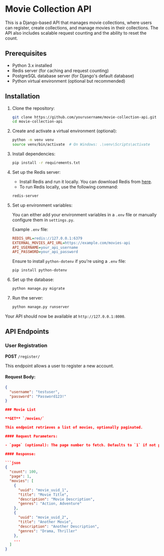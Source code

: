 # Movie Collection API

This is a Django-based API that manages movie collections, where users can register, create collections, and manage movies in their collections. The API also includes scalable request counting and the ability to reset the count.

## Prerequisites

- Python 3.x installed
- Redis server (for caching and request counting)
- PostgreSQL database server (for Django's default database)
- Python virtual environment (optional but recommended)

## Installation

1. Clone the repository:

    ```bash
    git clone https://github.com/yourusername/movie-collection-api.git
    cd movie-collection-api
    ```

2. Create and activate a virtual environment (optional):

    ```bash
    python -m venv venv
    source venv/bin/activate  # On Windows: .\venv\Scripts\activate
    ```

3. Install dependencies:

    ```bash
    pip install -r requirements.txt
    ```

4. Set up the Redis server:

    - Install Redis and run it locally. You can download Redis from [here](https://redis.io/download).
    - To run Redis locally, use the following command:

    ```bash
    redis-server
    ```

5. Set up environment variables:

    You can either add your environment variables in a `.env` file or manually configure them in `settings.py`.

    Example `.env` file:

    ```ini
    REDIS_URL=redis://127.0.0.1:6379
    EXTERNAL_MOVIES_API_URL=https://example.com/movies-api
    API_USERNAME=your_api_username
    API_PASSWORD=your_api_password
    ```

    Ensure to install `python-dotenv` if you're using a `.env` file:

    ```bash
    pip install python-dotenv
    ```

6. Set up the database:

    ```bash
    python manage.py migrate
    ```

7. Run the server:

    ```bash
    python manage.py runserver
    ```

Your API should now be available at `http://127.0.0.1:8000`.

## API Endpoints

### User Registration

**POST** `/register/`

This endpoint allows a user to register a new account.

#### Request Body:

```json
{
  "username": "testuser",
  "password": "Password123!"
}

### Movie List

**GET** `/movies/`

This endpoint retrieves a list of movies, optionally paginated.

#### Request Parameters:

- `page` (optional): The page number to fetch. Defaults to `1` if not provided.

#### Response:

```json
{
  "count": 100,
  "page": 1,
  "movies": [
    {
      "uuid": "movie_uuid_1",
      "title": "Movie Title",
      "description": "Movie Description",
      "genres": "Action, Adventure"
    },
    {
      "uuid": "movie_uuid_2",
      "title": "Another Movie",
      "description": "Another Description",
      "genres": "Drama, Thriller"
    },
    ...
  ]
}


